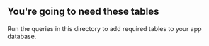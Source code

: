 ## You're going to need these tables

Run the queries in this directory to add required tables to your app database.